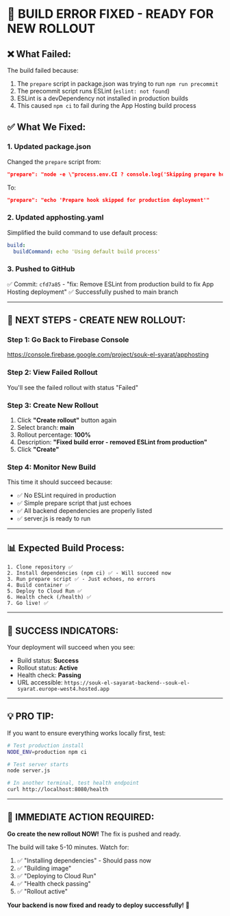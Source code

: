 # 🔧 BUILD ERROR FIXED - READY FOR NEW ROLLOUT

## ❌ **What Failed:**
The build failed because:
1. The `prepare` script in package.json was trying to run `npm run precommit`
2. The precommit script runs ESLint (`eslint: not found`)
3. ESLint is a devDependency not installed in production builds
4. This caused `npm ci` to fail during the App Hosting build process

## ✅ **What We Fixed:**

### 1. **Updated package.json**
Changed the `prepare` script from:
```json
"prepare": "node -e \"process.env.CI ? console.log('Skipping prepare hook in CI environment') : require('child_process').execSync('npm run precommit', {stdio: 'inherit'})\""
```

To:
```json
"prepare": "echo 'Prepare hook skipped for production deployment'"
```

### 2. **Updated apphosting.yaml**
Simplified the build command to use default process:
```yaml
build:
  buildCommand: echo 'Using default build process'
```

### 3. **Pushed to GitHub**
✅ Commit: `cfd7a85` - "fix: Remove ESLint from production build to fix App Hosting deployment"
✅ Successfully pushed to main branch

---

## 🚀 **NEXT STEPS - CREATE NEW ROLLOUT:**

### **Step 1: Go Back to Firebase Console**
https://console.firebase.google.com/project/souk-el-syarat/apphosting

### **Step 2: View Failed Rollout**
You'll see the failed rollout with status "Failed"

### **Step 3: Create New Rollout**
1. Click **"Create rollout"** button again
2. Select branch: **main**
3. Rollout percentage: **100%**
4. Description: **"Fixed build error - removed ESLint from production"**
5. Click **"Create"**

### **Step 4: Monitor New Build**
This time it should succeed because:
- ✅ No ESLint required in production
- ✅ Simple prepare script that just echoes
- ✅ All backend dependencies are properly listed
- ✅ server.js is ready to run

---

## 📊 **Expected Build Process:**

```
1. Clone repository ✅
2. Install dependencies (npm ci) ✅ - Will succeed now
3. Run prepare script ✅ - Just echoes, no errors
4. Build container ✅
5. Deploy to Cloud Run ✅
6. Health check (/health) ✅
7. Go live! ✅
```

---

## 🎯 **SUCCESS INDICATORS:**

Your deployment will succeed when you see:
- Build status: **Success**
- Rollout status: **Active**
- Health check: **Passing**
- URL accessible: `https://souk-el-sayarat-backend--souk-el-syarat.europe-west4.hosted.app`

---

## 💡 **PRO TIP:**

If you want to ensure everything works locally first, test:
```bash
# Test production install
NODE_ENV=production npm ci

# Test server starts
node server.js

# In another terminal, test health endpoint
curl http://localhost:8080/health
```

---

## 🔴 **IMMEDIATE ACTION REQUIRED:**

**Go create the new rollout NOW!** The fix is pushed and ready.

The build will take 5-10 minutes. Watch for:
1. ✅ "Installing dependencies" - Should pass now
2. ✅ "Building image" 
3. ✅ "Deploying to Cloud Run"
4. ✅ "Health check passing"
5. ✅ "Rollout active"

**Your backend is now fixed and ready to deploy successfully!** 🚀